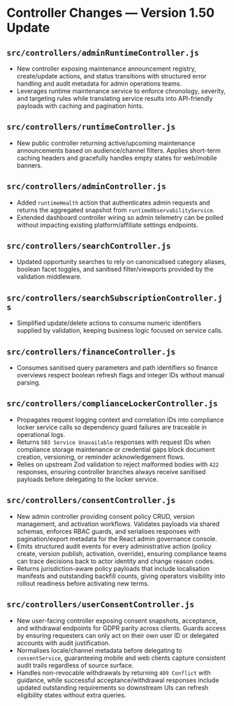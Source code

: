 # Controller Changes — Version 1.50 Update

## `src/controllers/adminRuntimeController.js`
- New controller exposing maintenance announcement registry, create/update actions, and status transitions with structured error
  handling and audit metadata for admin operations teams.
- Leverages runtime maintenance service to enforce chronology, severity, and targeting rules while translating service results
  into API-friendly payloads with caching and pagination hints.

## `src/controllers/runtimeController.js`
- New public controller returning active/upcoming maintenance announcements based on audience/channel filters. Applies short-term
  caching headers and gracefully handles empty states for web/mobile banners.

## `src/controllers/adminController.js`
- Added `runtimeHealth` action that authenticates admin requests and returns the aggregated snapshot from `runtimeObservabilityService`.
- Extended dashboard controller wiring so admin telemetry can be polled without impacting existing platform/affiliate settings endpoints.

## `src/controllers/searchController.js`
- Updated opportunity searches to rely on canonicalised category aliases, boolean facet toggles, and sanitised filter/viewports provided by the validation middleware.

## `src/controllers/searchSubscriptionController.js`
- Simplified update/delete actions to consume numeric identifiers supplied by validation, keeping business logic focused on service calls.

## `src/controllers/financeController.js`
- Consumes sanitised query parameters and path identifiers so finance overviews respect boolean refresh flags and integer IDs without manual parsing.

## `src/controllers/complianceLockerController.js`
- Propagates request logging context and correlation IDs into compliance locker service calls so dependency guard failures are traceable in operational logs.
- Returns `503 Service Unavailable` responses with request IDs when compliance storage maintenance or credential gaps block document creation, versioning, or reminder acknowledgement flows.
- Relies on upstream Zod validation to reject malformed bodies with `422` responses, ensuring controller branches always receive sanitised payloads before delegating to the locker service.

## `src/controllers/consentController.js`
- New admin controller providing consent policy CRUD, version management, and
  activation workflows. Validates payloads via shared schemas, enforces RBAC
  guards, and serialises responses with pagination/export metadata for the
  React admin governance console.
- Emits structured audit events for every administrative action (policy create,
  version publish, activation, override), ensuring compliance teams can trace
  decisions back to actor identity and change reason codes.
- Returns jurisdiction-aware policy payloads that include localisation manifests
  and outstanding backfill counts, giving operators visibility into rollout
  readiness before activating new terms.

## `src/controllers/userConsentController.js`
- New user-facing controller exposing consent snapshots, acceptance, and
  withdrawal endpoints for GDPR parity across clients. Guards access by ensuring
  requesters can only act on their own user ID or delegated accounts with audit
  justification.
- Normalises locale/channel metadata before delegating to `consentService`,
  guaranteeing mobile and web clients capture consistent audit trails regardless
  of source surface.
- Handles non-revocable withdrawals by returning `409 Conflict` with guidance,
  while successful acceptance/withdrawal responses include updated outstanding
  requirements so downstream UIs can refresh eligibility states without extra
  queries.
